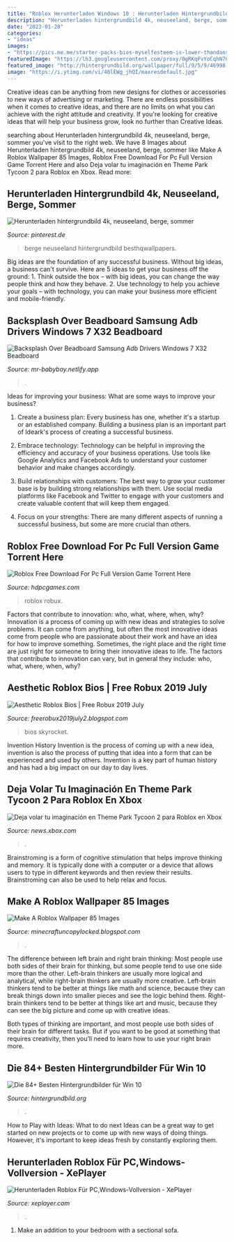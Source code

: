 ```yaml
---
title: "Roblox Herunterladen Windows 10 : Herunterladen Hintergrundbild 4k, Neuseeland, Berge, Sommer"
description: "Herunterladen hintergrundbild 4k, neuseeland, berge, sommer"
date: "2023-01-28"
categories:
- "ideas"
images:
- "https://pics.me.me/starter-packs-bios-myselfesteem-is-lower-thandans-pants-just-another-9670215.png"
featuredImage: "https://lh3.googleusercontent.com/proxy/0gRKqFvYoCqhN701ngMwBTcPALju73YLLWDrwePIp3TNGvjbMSh75FDZxT4TxK4lU5EDg7tBr4IXkx1uRBeGtR0RJt70nd-CgKTTrAasozOpiO_PgJcrDOOHJb62RDsiKOivF8qzrmw4wQ0OAxnBqnAl07i2OcOcOHUBkg=w1200-h630-p-k-no-nu"
featured_image: "http://hintergrundbild.org/wallpaper/full/9/5/9/46998-hintergrundbilder-fuer-win-10-1920x1200-notebook.jpg"
image: "https://i.ytimg.com/vi/40lEWg_jhQI/maxresdefault.jpg"
---
```



Creative ideas can be anything from new designs for clothes or accessories to new ways of advertising or marketing. There are endless possibilities when it comes to creative ideas, and there are no limits on what you can achieve with the right attitude and creativity. If you're looking for creative ideas that will help your business grow, look no further than Creative Ideas.

	

		
searching about Herunterladen hintergrundbild 4k, neuseeland, berge, sommer you've visit to the right web. We have 8 Images about Herunterladen hintergrundbild 4k, neuseeland, berge, sommer like Make A Roblox Wallpaper 85 Images, Roblox Free Download For Pc Full Version Game Torrent Here and also Deja volar tu imaginación en Theme Park Tycoon 2 para Roblox en Xbox. Read more:
		
    
## Herunterladen Hintergrundbild 4k, Neuseeland, Berge, Sommer

<img loading=lazy src="https://i.pinimg.com/originals/1d/c4/c8/1dc4c84360ffe5b51ae419f8b568b32b.png" onerror="this.onerror=null;this.src='https://tse3.mm.bing.net/th?id=OIP.0v_38E4Dxqsrz-j9WQVOWgHaEo&amp;pid=15.1';" alt="Herunterladen hintergrundbild 4k, neuseeland, berge, sommer">

_Source: pinterest.de_

>berge neuseeland hintergrundbild besthqwallpapers. 

	

Big ideas are the foundation of any successful business. Without big ideas, a business can't survive. Here are 5 ideas to get your business off the ground: 1. Think outside the box – with big ideas, you can change the way people think and how they behave. 2. Use technology to help you achieve your goals – with technology, you can make your business more efficient and mobile-friendly. 
    
## Backsplash Over Beadboard Samsung Adb Drivers Windows 7 X32 Beadboard

<img loading=lazy src="https://i.ytimg.com/vi/40lEWg_jhQI/maxresdefault.jpg" onerror="this.onerror=null;this.src='https://tse4.mm.bing.net/th?id=OIP.WWwPKw3ggnrmil1AevjOuwHaEK&amp;pid=15.1';" alt="Backsplash Over Beadboard Samsung Adb Drivers Windows 7 X32 Beadboard">

_Source: mr-babyboy.netlify.app_

>. 

	

Ideas for improving your business: What are some ways to improve your business?
1. Create a business plan: Every business has one, whether it's a startup or an established company. Building a business plan is an important part of Ideark's process of creating a successful business.
2. Embrace technology: Technology can be helpful in improving the efficiency and accuracy of your business operations. Use tools like Google Analytics and Facebook Ads to understand your customer behavior and make changes accordingly.

3. Build relationships with customers: The best way to grow your customer base is by building strong relationships with them. Use social media platforms like Facebook and Twitter to engage with your customers and create valuable content that will keep them engaged.

4. Focus on your strengths: There are many different aspects of running a successful business, but some are more crucial than others.

    
## Roblox Free Download For Pc Full Version Game Torrent Here

<img loading=lazy src="https://hdpcgames.com/wp-content/uploads/2020/12/roblox-pc-download-1024x617.jpg" onerror="this.onerror=null;this.src='https://tse1.mm.bing.net/th?id=OIP.m9t5ryhdwScOSD7gm1xaDAHaEd&amp;pid=15.1';" alt="Roblox Free Download For Pc Full Version Game Torrent Here">

_Source: hdpcgames.com_

>roblox robux. 

	

Factors that contribute to innovation: who, what, where, when, why?
Innovation is a process of coming up with new ideas and strategies to solve problems. It can come from anything, but often the most innovative ideas come from people who are passionate about their work and have an idea for how to improve something. Sometimes, the right place and the right time are just right for someone to bring their innovative ideas to life. The factors that contribute to innovation can vary, but in general they include: who, what, where, when, why?

    
## Aesthetic Roblox Bios | Free Robux 2019 July

<img loading=lazy src="https://pics.me.me/starter-packs-bios-myselfesteem-is-lower-thandans-pants-just-another-9670215.png" onerror="this.onerror=null;this.src='https://tse4.mm.bing.net/th?id=OIP.th0RPmx2Cr8ZvnDncS_9QgHaJC&amp;pid=15.1';" alt="Aesthetic Roblox Bios | Free Robux 2019 July">

_Source: freerobux2019july2.blogspot.com_

>bios skyrocket. 

	

Invention History
Invention is the process of coming up with a new idea, invention is also the process of putting that idea into a form that can be experienced and used by others. Invention is a key part of human history and has had a big impact on our day to day lives.

    
## Deja Volar Tu Imaginación En Theme Park Tycoon 2 Para Roblox En Xbox

<img loading=lazy src="https://news.xbox.com/es-latam/wp-content/uploads/sites/4/Theme-Park-Tycoon-2-Xbox-Draft-v04-hero-hero.jpg?resize=940%2C528" onerror="this.onerror=null;this.src='https://tse3.mm.bing.net/th?id=OIP.SCauzy2q_ARjO8cglo_hLgHaEK&amp;pid=15.1';" alt="Deja volar tu imaginación en Theme Park Tycoon 2 para Roblox en Xbox">

_Source: news.xbox.com_

>. 

	

Brainstroming is a form of cognitive stimulation that helps improve thinking and memory. It is typically done with a computer or a device that allows users to type in different keywords and then review their results. Brainstroming can also be used to help relax and focus.

    
## Make A Roblox Wallpaper 85 Images

<img loading=lazy src="https://lh3.googleusercontent.com/proxy/0gRKqFvYoCqhN701ngMwBTcPALju73YLLWDrwePIp3TNGvjbMSh75FDZxT4TxK4lU5EDg7tBr4IXkx1uRBeGtR0RJt70nd-CgKTTrAasozOpiO_PgJcrDOOHJb62RDsiKOivF8qzrmw4wQ0OAxnBqnAl07i2OcOcOHUBkg=w1200-h630-p-k-no-nu" onerror="this.onerror=null;this.src='https://tse3.mm.bing.net/th?id=OIP.K5mowjDuIlwzuQArxnaarAHaEK&amp;pid=15.1';" alt="Make A Roblox Wallpaper 85 Images">

_Source: minecraftuncopylocked.blogspot.com_

>. 

	

The difference between left brain and right brain thinking:
Most people use both sides of their brain for thinking, but some people tend to use one side more than the other. Left-brain thinkers are usually more logical and analytical, while right-brain thinkers are usually more creative.
Left-brain thinkers tend to be better at things like math and science, because they can break things down into smaller pieces and see the logic behind them. Right-brain thinkers tend to be better at things like art and music, because they can see the big picture and come up with creative ideas.

Both types of thinking are important, and most people use both sides of their brain for different tasks. But if you want to be good at something that requires creativity, then you’ll need to learn how to use your right brain more.

    
## Die 84+ Besten Hintergrundbilder Für Win 10

<img loading=lazy src="http://hintergrundbild.org/wallpaper/full/9/5/9/46998-hintergrundbilder-fuer-win-10-1920x1200-notebook.jpg" onerror="this.onerror=null;this.src='https://tse2.mm.bing.net/th?id=OIP.nwcLxVgDA79_Hv2N0MnnFAHaEo&amp;pid=15.1';" alt="Die 84+ Besten Hintergrundbilder für Win 10">

_Source: hintergrundbild.org_

>. 

	

How to Play with Ideas: What to do next
Ideas can be a great way to get started on new projects or to come up with new ways of doing things. However, it's important to keep ideas fresh by constantly exploring them.

    
## Herunterladen Roblox Für PC,Windows-Vollversion - XePlayer

<img loading=lazy src="http://www.xeplayer.com/wp-content/uploads/2017/02/6_roblox.jpg" onerror="this.onerror=null;this.src='https://tse3.mm.bing.net/th?id=OIP.ETkpVXEyK7Y0IkAIC-BqXAHaEo&amp;pid=15.1';" alt="Herunterladen Roblox Für PC,Windows-Vollversion - XePlayer">

_Source: xeplayer.com_

>. 

	

1. Make an addition to your bedroom with a sectional sofa.


